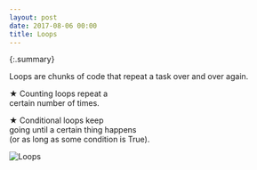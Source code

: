 ```yaml
---
layout: post
date: 2017-08-06 00:00
title: Loops
---
```


{:.summary}

<div id="ppt" markdown="1">
Loops are chunks of code 
that repeat a task over and over again.

★ Counting loops repeat a <br/>
   certain number of times.

★ Conditional loops keep <br/>
   going until a certain thing happens<br/>
   (or as long as some condition is True).
   
![Loops](http://i.imgur.com/Lp1C1eo.png)
</div>